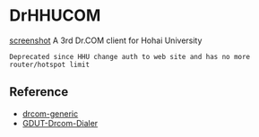 # DrHHUCOM
[screenshot](/screenshot.png)
A 3rd Dr.COM client for Hohai University  
```
Deprecated since HHU change auth to web site and has no more router/hotspot limit
```
## Reference
* [drcom-generic](https://github.com/drcoms/drcom-generic)
* [GDUT-Drcom-Dialer](https://github.com/GDUT-Drcom/GDUT-Drcom-Dialer)